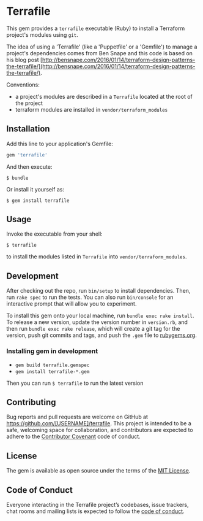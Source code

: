 # Terrafile

This gem provides a `terrafile` executable (Ruby) to install a Terraform project's modules using `git`. 

The idea of using a 'Terrafile' (like a 'Puppetfile' or a 'Gemfile') to manage a project's dependencies comes from Ben Snape and this code is based on his blog post [http://bensnape.com/2016/01/14/terraform-design-patterns-the-terrafile/](http://bensnape.com/2016/01/14/terraform-design-patterns-the-terrafile/).

Conventions:

- a project's modules are described in a `Terrafile` located at the root of the project
- terraform modules are installed in `vendor/terraform_modules`   


## Installation

Add this line to your application's Gemfile:

```ruby
gem 'terrafile'
```

And then execute:

    $ bundle

Or install it yourself as:

    $ gem install terrafile

## Usage

Invoke the executable from your shell:

    $ terrafile

to install the modules listed in `Terrafile` into `vendor/terraform_modules`.

## Development

After checking out the repo, run `bin/setup` to install dependencies. Then, run `rake spec` to run the tests. You can also run `bin/console` for an interactive prompt that will allow you to experiment.

To install this gem onto your local machine, run `bundle exec rake install`. To release a new version, update the version number in `version.rb`, and then run `bundle exec rake release`, which will create a git tag for the version, push git commits and tags, and push the `.gem` file to [rubygems.org](https://rubygems.org).

### Installing gem in development

- `gem build terrafile.gemspec`
- `gem install terrafile-*.gem`

Then you can run `$ terrafile` to run the latest version

## Contributing

Bug reports and pull requests are welcome on GitHub at https://github.com/[USERNAME]/terrafile. This project is intended to be a safe, welcoming space for collaboration, and contributors are expected to adhere to the [Contributor Covenant](http://contributor-covenant.org) code of conduct.

## License

The gem is available as open source under the terms of the [MIT License](https://opensource.org/licenses/MIT).

## Code of Conduct

Everyone interacting in the Terrafile project’s codebases, issue trackers, chat rooms and mailing lists is expected to follow the [code of conduct](https://github.com/dxw/terrafile/blob/master/CODE_OF_CONDUCT.md).
